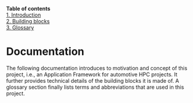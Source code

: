 **Table of contents**  
[1. Introduction](contents/10_introduction.md)  
[2. Building blocks](contents/20_building_blocks.md)  
[3. Glossary](contents/30_glossary.md)  

# Documentation

The following documentation introduces to motivation and concept of this project, i.e., an
Application Framework for automotive HPC projects. It further provides technical details of the
building blocks it is made of. A glossary section finally lists terms and abbreviations that are
used in this project.
